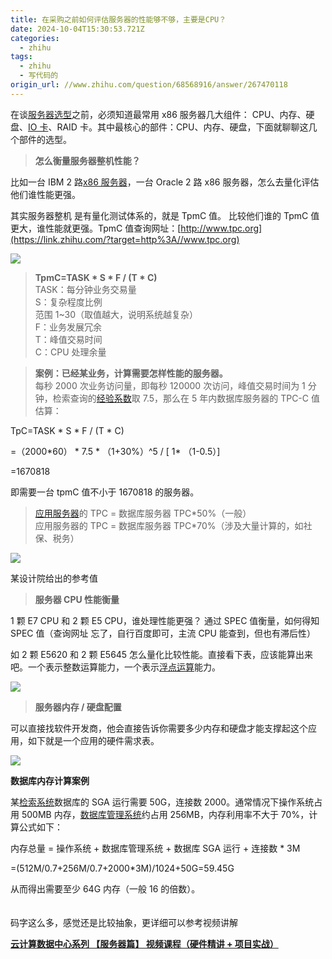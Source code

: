 ```yaml
---
title: 在采购之前如何评估服务器的性能够不够，主要是CPU？
date: 2024-10-04T15:30:53.721Z
categories:
  - zhihu
tags:
  - zhihu
  - 写代码的
origin_url: //www.zhihu.com/question/68568916/answer/267470118
---
```

在谈[服务器选型](https://zhida.zhihu.com/search?content_id=78699892\&content_type=Answer\&match_order=1\&q=%E6%9C%8D%E5%8A%A1%E5%99%A8%E9%80%89%E5%9E%8B\&zd_token=eyJhbGciOiJIUzI1NiIsInR5cCI6IkpXVCJ9.eyJpc3MiOiJ6aGlkYV9zZXJ2ZXIiLCJleHAiOjE3MjgyMjg2NDYsInEiOiLmnI3liqHlmajpgInlnosiLCJ6aGlkYV9zb3VyY2UiOiJlbnRpdHkiLCJjb250ZW50X2lkIjo3ODY5OTg5MiwiY29udGVudF90eXBlIjoiQW5zd2VyIiwibWF0Y2hfb3JkZXIiOjEsInpkX3Rva2VuIjpudWxsfQ.EYBfaPSmx9Hgzdmc4C2PCsoVMyDykd2-2ohbrbfyvh8\&zhida_source=entity)之前，必须知道最常用 x86 服务器几大组件： CPU、内存、硬盘、[IO 卡](https://zhida.zhihu.com/search?content_id=78699892\&content_type=Answer\&match_order=1\&q=IO%E5%8D%A1\&zd_token=eyJhbGciOiJIUzI1NiIsInR5cCI6IkpXVCJ9.eyJpc3MiOiJ6aGlkYV9zZXJ2ZXIiLCJleHAiOjE3MjgyMjg2NDYsInEiOiJJT-WNoSIsInpoaWRhX3NvdXJjZSI6ImVudGl0eSIsImNvbnRlbnRfaWQiOjc4Njk5ODkyLCJjb250ZW50X3R5cGUiOiJBbnN3ZXIiLCJtYXRjaF9vcmRlciI6MSwiemRfdG9rZW4iOm51bGx9.RLKdiwVf5Pc7P8d55d9y64tuLI1zjx0KH-jULutqcus\&zhida_source=entity)、RAID 卡。其中最核心的部件：CPU、内存、硬盘，下面就聊聊这几个部件的选型。

> &#x20;**怎么衡量服务器整机性能？**&#x20;

比如一台 IBM 2 路[x86 服务器](https://zhida.zhihu.com/search?content_id=78699892\&content_type=Answer\&match_order=2\&q=x86%E6%9C%8D%E5%8A%A1%E5%99%A8\&zd_token=eyJhbGciOiJIUzI1NiIsInR5cCI6IkpXVCJ9.eyJpc3MiOiJ6aGlkYV9zZXJ2ZXIiLCJleHAiOjE3MjgyMjg2NDYsInEiOiJ4ODbmnI3liqHlmagiLCJ6aGlkYV9zb3VyY2UiOiJlbnRpdHkiLCJjb250ZW50X2lkIjo3ODY5OTg5MiwiY29udGVudF90eXBlIjoiQW5zd2VyIiwibWF0Y2hfb3JkZXIiOjIsInpkX3Rva2VuIjpudWxsfQ.3q9PAHR_TWCh7yAHK5GupNmVt_E7P0y57y8gVWt2Emo\&zhida_source=entity)，一台 Oracle 2 路 x86 服务器，怎么去量化评估他们谁性能更强。

其实服务器整机 是有量化测试体系的，就是 TpmC 值。 比较他们谁的 TpmC 值更大，谁性能就更强。TpmC 值查询网址：[http://www.tpc.org](https://link.zhihu.com/?target=http%3A//www.tpc.org)

![](https://picx.zhimg.com/50/v2-65b2377d1645932b52d92881f4370bf7_720w.jpg?source=2c26e567)

> **TpmC=TASK \* S \* F / (T \* C)**\
> TASK：每分钟业务交易量\
> S：复杂程度比例\
> 范围 1\~30（取值越大，说明系统越复杂）\
> F：业务发展冗余\
> T：峰值交易时间\
> C：CPU 处理余量

> &#x20;**案例：已经某业务，计算需要怎样性能的服务器。** \
> 每秒 2000 次业务访问量，即每秒 120000 次访问，峰值交易时间为 1 分钟，检索查询的[经验系数](https://zhida.zhihu.com/search?content_id=78699892\&content_type=Answer\&match_order=1\&q=%E7%BB%8F%E9%AA%8C%E7%B3%BB%E6%95%B0\&zd_token=eyJhbGciOiJIUzI1NiIsInR5cCI6IkpXVCJ9.eyJpc3MiOiJ6aGlkYV9zZXJ2ZXIiLCJleHAiOjE3MjgyMjg2NDYsInEiOiLnu4_pqozns7vmlbAiLCJ6aGlkYV9zb3VyY2UiOiJlbnRpdHkiLCJjb250ZW50X2lkIjo3ODY5OTg5MiwiY29udGVudF90eXBlIjoiQW5zd2VyIiwibWF0Y2hfb3JkZXIiOjEsInpkX3Rva2VuIjpudWxsfQ.AfvH2S-y5kwwLZ-77UV6oYV4W5Z0qK22vF_Ev0nMcZI\&zhida_source=entity)取 7.5，那么在 5 年内数据库服务器的 TPC-C 值估算：

TpC=TASK \* S \* F / (T \* C)

\=（2000\*60） \* 7.5 \* （1+30%）^5 / \[ 1\* （1-0.5）]

\=1670818

即需要一台 tpmC 值不小于 1670818 的服务器。

> [应用服务器](https://zhida.zhihu.com/search?content_id=78699892\&content_type=Answer\&match_order=1\&q=%E5%BA%94%E7%94%A8%E6%9C%8D%E5%8A%A1%E5%99%A8\&zd_token=eyJhbGciOiJIUzI1NiIsInR5cCI6IkpXVCJ9.eyJpc3MiOiJ6aGlkYV9zZXJ2ZXIiLCJleHAiOjE3MjgyMjg2NDYsInEiOiLlupTnlKjmnI3liqHlmagiLCJ6aGlkYV9zb3VyY2UiOiJlbnRpdHkiLCJjb250ZW50X2lkIjo3ODY5OTg5MiwiY29udGVudF90eXBlIjoiQW5zd2VyIiwibWF0Y2hfb3JkZXIiOjEsInpkX3Rva2VuIjpudWxsfQ.nPiGBM-NcJN6Sg8YLB0k4AFpvihESAYdGC61JThY34Y\&zhida_source=entity)的 TPC = 数据库服务器 TPC\*50%（一般）\
> 应用服务器的 TPC = 数据库服务器 TPC\*70%（涉及大量计算的，如社保、税务）

![](https://pica.zhimg.com/50/v2-558b6fdd1348e62f7d1d6e4fe45e53dc_720w.jpg?source=2c26e567)

某设计院给出的参考值

> **服务器 CPU 性能衡量**

1 颗 E7 CPU 和 2 颗 E5 CPU，谁处理性能更强？ 通过 SPEC 值衡量，如何得知 SPEC 值（查询网址 忘了，自行百度即可，主流 CPU 能查到，但也有滞后性）

如 2 颗 E5620 和 2 颗 E5645 怎么量化比较性能。直接看下表，应该能算出来吧。一个表示整数运算能力，一个表示[浮点运算](https://zhida.zhihu.com/search?content_id=78699892\&content_type=Answer\&match_order=1\&q=%E6%B5%AE%E7%82%B9%E8%BF%90%E7%AE%97\&zd_token=eyJhbGciOiJIUzI1NiIsInR5cCI6IkpXVCJ9.eyJpc3MiOiJ6aGlkYV9zZXJ2ZXIiLCJleHAiOjE3MjgyMjg2NDYsInEiOiLmta7ngrnov5DnrpciLCJ6aGlkYV9zb3VyY2UiOiJlbnRpdHkiLCJjb250ZW50X2lkIjo3ODY5OTg5MiwiY29udGVudF90eXBlIjoiQW5zd2VyIiwibWF0Y2hfb3JkZXIiOjEsInpkX3Rva2VuIjpudWxsfQ._tPfot6whdkUdYpiEM5r3f8PfvEUg6m38fVzP-NQc2Q\&zhida_source=entity)能力。

![](https://picx.zhimg.com/50/v2-2ced4a298fdc8d8b64dab991abbeefe6_720w.jpg?source=2c26e567)

> **服务器内存 / 硬盘配置**

可以直接找软件开发商，他会直接告诉你需要多少内存和硬盘才能支撑起这个应用，如下就是一个应用的硬件需求表。

![](https://pic1.zhimg.com/50/v2-61e84945d47dede0db5e3c544d04b5d1_720w.jpg?source=2c26e567)

**数据库内存计算案例**

某[检索系统](https://zhida.zhihu.com/search?content_id=78699892\&content_type=Answer\&match_order=1\&q=%E6%A3%80%E7%B4%A2%E7%B3%BB%E7%BB%9F\&zd_token=eyJhbGciOiJIUzI1NiIsInR5cCI6IkpXVCJ9.eyJpc3MiOiJ6aGlkYV9zZXJ2ZXIiLCJleHAiOjE3MjgyMjg2NDYsInEiOiLmo4DntKLns7vnu58iLCJ6aGlkYV9zb3VyY2UiOiJlbnRpdHkiLCJjb250ZW50X2lkIjo3ODY5OTg5MiwiY29udGVudF90eXBlIjoiQW5zd2VyIiwibWF0Y2hfb3JkZXIiOjEsInpkX3Rva2VuIjpudWxsfQ.R3HoZvHm9Y4WRxIqvoMqKOiWCQOgweOxVKrdA15DTfE\&zhida_source=entity)数据库的 SGA 运行需要 50G，连接数 2000。通常情况下操作系统占用 500MB 内存，[数据库管理系统](https://zhida.zhihu.com/search?content_id=78699892\&content_type=Answer\&match_order=1\&q=%E6%95%B0%E6%8D%AE%E5%BA%93%E7%AE%A1%E7%90%86%E7%B3%BB%E7%BB%9F\&zd_token=eyJhbGciOiJIUzI1NiIsInR5cCI6IkpXVCJ9.eyJpc3MiOiJ6aGlkYV9zZXJ2ZXIiLCJleHAiOjE3MjgyMjg2NDYsInEiOiLmlbDmja7lupPnrqHnkIbns7vnu58iLCJ6aGlkYV9zb3VyY2UiOiJlbnRpdHkiLCJjb250ZW50X2lkIjo3ODY5OTg5MiwiY29udGVudF90eXBlIjoiQW5zd2VyIiwibWF0Y2hfb3JkZXIiOjEsInpkX3Rva2VuIjpudWxsfQ.Z9WS5lKpL5wqToVt1g8dFUbv_i-xPPKBHAh13xyaEZM\&zhida_source=entity)约占用 256MB，内存利用率不大于 70%，计算公式如下：

内存总量 = 操作系统 + 数据库管理系统 + 数据库 SGA 运行 + 连接数 \* 3M

\=(512M/0.7+256M/0.7+2000\*3M)/1024+50G=59.45G

从而得出需要至少 64G 内存（一般 16 的倍数）。\
\
\
码字这么多，感觉还是比较抽象，更详细可以参考视频讲解

**[云计算数据中心系列 【服务器篇】 视频课程（硬件精讲 + 项目实战）](https://link.zhihu.com/?target=http%3A//edu.51cto.com/course/11467.html)**
